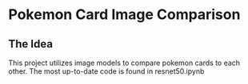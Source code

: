 # Pokemon Card Image Comparison
## The Idea

This project utilizes image models to compare pokemon cards to each other.
The most up-to-date code is found in resnet50.ipynb
